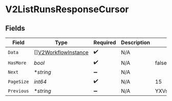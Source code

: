 # V2ListRunsResponseCursor


## Fields

| Field                                                             | Type                                                              | Required                                                          | Description                                                       | Example                                                           |
| ----------------------------------------------------------------- | ----------------------------------------------------------------- | ----------------------------------------------------------------- | ----------------------------------------------------------------- | ----------------------------------------------------------------- |
| `Data`                                                            | [][V2WorkflowInstance](../../models/shared/v2workflowinstance.md) | :heavy_check_mark:                                                | N/A                                                               |                                                                   |
| `HasMore`                                                         | *bool*                                                            | :heavy_check_mark:                                                | N/A                                                               | false                                                             |
| `Next`                                                            | **string*                                                         | :heavy_minus_sign:                                                | N/A                                                               |                                                                   |
| `PageSize`                                                        | *int64*                                                           | :heavy_check_mark:                                                | N/A                                                               | 15                                                                |
| `Previous`                                                        | **string*                                                         | :heavy_minus_sign:                                                | N/A                                                               | YXVsdCBhbmQgYSBtYXhpbXVtIG1heF9yZXN1bHRzLol=                      |
